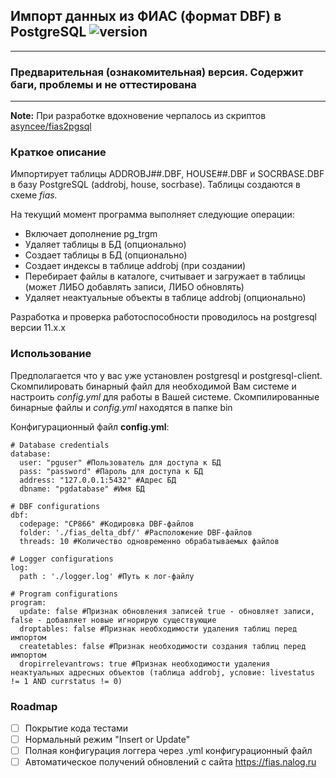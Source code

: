 
## Импорт данных из ФИАС (формат DBF) в PostgreSQL ![version](https://img.shields.io/badge/version-pre--alpha-red)
----
### Предварительная (ознакомительная) версия. Содержит баги, проблемы и не оттестирована
----
**Note:** При разработке вдохновение черпалось из скриптов [asyncee/fias2pgsql](https://github.com/asyncee/fias2pgsql)


### Краткое описание
Импортирует таблицы ADDROBJ##.DBF, HOUSE##.DBF и SOCRBASE.DBF в базу PostgreSQL (addrobj, house, socrbase). Таблицы создаются в схеме *fias.*

На текущий момент программа выполняет следующие операции:
- Включает дополнение pg_trgm
- Удаляет таблицы в БД (опционально)
- Создает таблицы в БД (опционально)
- Создает индексы в таблице addrobj (при создании)
- Перебирает файлы в каталоге, считывает и загружает в таблицы (может ЛИБО добавлять записи, ЛИБО обновлять)
- Удаляет неактуальные объекты в таблице addrobj (опционально)  

Разработка и проверка работоспособности проводилось на postgresql версии 11.х.х


### Использование
Предполагается что у вас уже установлен postgresql и postgresql-client.
Скомпилировать бинарный файл для необходимой Вам системе и настроить *config.yml* для работы в Вашей системе.
Скомпилированные бинарные файлы и *config.yml* находятся в папке bin


Конфигурационный файл **config.yml**:
```
# Database credentials
database:
  user: "pguser" #Пользователь для доступа к БД
  pass: "password" #Пароль для доступа к БД
  address: "127.0.0.1:5432" #Адрес БД
  dbname: "pgdatabase" #Имя БД

# DBF configurations
dbf:
  codepage: "CP866" #Кодировка DBF-файлов
  folder: './fias_delta_dbf/' #Расположение DBF-файлов
  threads: 10 #Количество одновременно обрабатываемых файлов

# Logger configurations
log:
  path : './logger.log' #Путь к лог-файлу

# Program configurations
program:
  update: false #Признак обновления записей true - обновляет записи, false - добавляет новые игнорирую существующие  
  droptables: false #Признак необходимости удаления таблиц перед импортом  
  createtables: false #Признак необходимости создания таблиц перед импортом
  dropirrelevantrows: true #Признак необходимости удаления неактуальных адресных объектов (таблица addrobj, условие: livestatus != 1 AND currstatus != 0)
```

### Roadmap
- [ ] Покрытие кода тестами
- [ ] Нормальный режим "Insert or Update"
- [ ] Полная конфигурация логгера через .yml конфигурационный файл
- [ ] Автоматическое получений обновлений с сайта https://fias.nalog.ru
